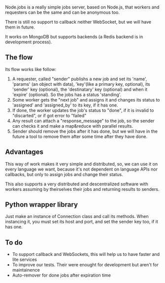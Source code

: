 Node.jobs is a really simple jobs server, based on Node.js, that workers and requesters
can be the same and can be anonymous too.

There is still no support to callback neither WebSocket, but we will have them in future.

It works on MongoDB but supports backends (a Redis backend is in development process).

## The flow

Its flow works like follow:

1. A requester, called "sender" publishs a new job and set its 'name', 'params' (an object
   with data), 'key'(like a primary key, optional), its 'sender' key (optional), the
   'destinatary' key (optional) and when it 'expire' (optional). So the jobs has a status
   'standing'.
2. Some worker gets the "next job" and assigns it and changes its status to 'assigned' and
   'assigned_by' to its key, if it has one.
3. If done, the worker updates the job's status to "done", if it is invalid to "discarted",
   or if got error to "failed"
4. Any result can attach a "response_message" to the job, so the sender can checks it and
   make a map&reduce with parallel results.
5. Sender should remove the jobs after it has done, but we will have in the future a tool
   to remove them after some time after they have done.

## Advantages

This way of work makes it very simple and distributed, so, we can use it on every language
we want, because it's not dependent on language APIs nor callbacks, but only to assign jobs
and change their status.

This also supports a very distributed and descentralized software with workers assuming by
theirselves their jobs and returning results to senders.

## Python wrapper library

Just make an instance of Connection class and call its methods. When instancing it, you must
set its host and port, and set the sender key too, if it has one.

## To do

- To support callback and WebSockets, this will help us to have faster and lite services
- To improve our tests. Their were enought for development but aren't for maintainence
- Auto-remover for done jobs after expiration time

